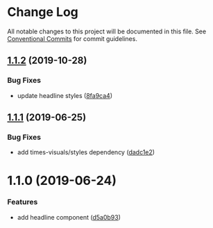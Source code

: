 # Change Log

All notable changes to this project will be documented in this file.
See [Conventional Commits](https://conventionalcommits.org) for commit guidelines.

## [1.1.2](https://github.com/times/times-visuals/compare/@times-visuals/headline@1.1.1...@times-visuals/headline@1.1.2) (2019-10-28)


### Bug Fixes

* update headline styles ([8fa9ca4](https://github.com/times/times-visuals/commit/8fa9ca4))





## [1.1.1](https://github.com/times/times-visuals/compare/@times-visuals/headline@1.1.0...@times-visuals/headline@1.1.1) (2019-06-25)


### Bug Fixes

* add times-visuals/styles dependency ([dadc1e2](https://github.com/times/times-visuals/commit/dadc1e2))





# 1.1.0 (2019-06-24)


### Features

* add headline component ([d5a0b93](https://github.com/times/times-visuals/commit/d5a0b93))
